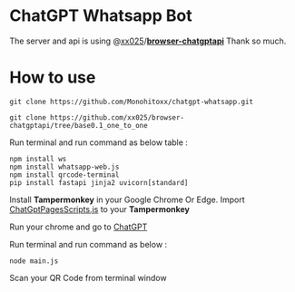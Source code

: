 # ChatGPT Whatsapp Bot

The server and api is using @[xx025](https://github.com/xx025)/**[browser-chatgptapi](https://github.com/xx025/browser-chatgptapi)** Thank so much.

# How to use

    git clone https://github.com/Monohitoxx/chatgpt-whatsapp.git

    git clone https://github.com/xx025/browser-chatgptapi/tree/base0.1_one_to_one

Run terminal and run command as below table :

    npm install ws
    npm install whatsapp-web.js
    npm install qrcode-terminal
    pip install fastapi jinja2 uvicorn[standard]

Install **Tampermonkey** in your Google Chrome 
Or Edge.
Import [ChatGptPagesScripts.js](https://github.com/xx025/browser-chatgptapi/blob/base0.1_one_to_one/ChatGptPagesScripts.js)  to your **Tampermonkey**

Run your chrome and go to [ChatGPT](https://chat.openai.com/)

Run terminal and run command as below :

    node main.js
Scan your QR Code from terminal window
